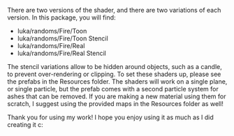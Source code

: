 There are two versions of the shader, and there are two variations of each version. In this package, you will find:
- luka/randoms/Fire/Toon
- luka/randoms/Fire/Toon Stencil
- luka/randoms/Fire/Real
- luka/randoms/Fire/Real Stencil

The stencil variations allow to be hidden around objects, such as a candle, to prevent over-rendering or clipping. To set these shaders up, please see the prefabs in the Resources folder. The shaders will work on a single plane, or single particle, but the prefab comes with a second particle system for ashes that can be removed. If you are making a new material using them for scratch, I suggest using the provided maps in the Resources folder as well!

Thank you for using my work! I hope you enjoy using it as much as I did creating it c: